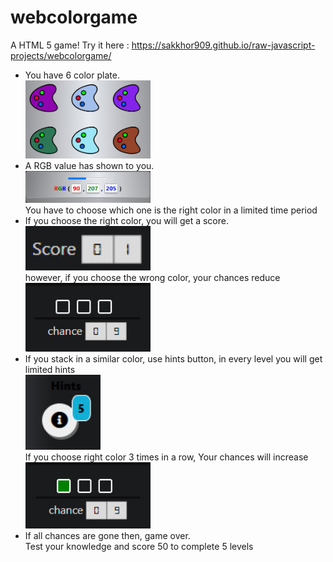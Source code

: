 # webcolorgame
A HTML 5 game!
Try it here : https://sakkhor909.github.io/raw-javascript-projects/webcolorgame/
<ul>
    <li>You have 6 color plate.     
    <div> <img src='Images/colorPlate.jpg' width='200px' /> </div> </li>
    <li>A RGB value has shown to you.
     <div> <img src='Images/rgbBoard.jpg' width='200px'  /> </div>
     You have to choose which one is the right color in a limited time period</li>
     <li>If you choose the right color, you will get a score. 
     <div> <img src='Images/scoreBoard.jpg' width='200px' /> </div>
     however, if you choose the wrong color, your chances reduce
    <div> <img src='Images/chanceBoard.jpg' width='200px' /> </div>
    </li>
    <li> If you stack in a similar color, use hints button, in every level you will get limited hints
     <div> <img src='Images/hintButton.jpg' width='120px' height='120px'/> </div>
     If you choose right color 3 times in a row, Your chances will increase
     <div> <img src='Images/chance increase box.jpg' width='200px' /> </div>
      </li>
      <li>If all chances are gone then, game over.<br> Test your knowledge and score 50 to complete 5 levels</li>
</ul>

